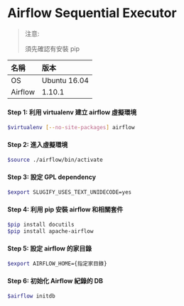 # Airflow Sequential Executor

> 注意:
>
> 須先確認有安裝 pip

| 名稱 | 版本 |
| :--- | :--- |
| OS | Ubuntu 16.04 |
| Airflow | 1.10.1 |

#### 

#### **Step 1: 利用 virtualenv 建立 airflow 虛擬環境**

```bash
$virtualenv [--no-site-packages] airflow
```

#### **Step 2: 進入虛擬環境**

```bash
$source ./airflow/bin/activate
```

#### **Step 3: 設定 GPL dependency**

```bash
$export SLUGIFY_USES_TEXT_UNIDECODE=yes
```

#### **Step 4: 利用 pip 安裝 airflow 和相關套件**

```bash
$pip install docutils
$pip install apache-airflow
```

#### **Step 5: 設定 airflow 的家目錄**

```bash
$export AIRFLOW_HOME={指定家目錄}
```

#### **Step 6: 初始化 Airflow 紀錄的 DB**

```bash
$airflow initdb
```



